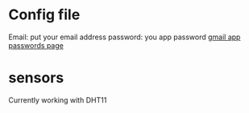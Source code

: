 # Config file

Email: put your email address
password: you app password [gmail app passwords page](https://myaccount.google.com/apppasswords)

# sensors
Currently working with DHT11
